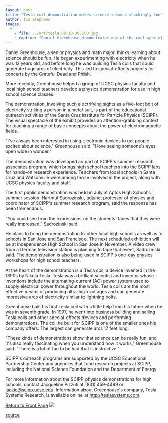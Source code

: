 ```yaml
---
layout: post
title: "Tesla coil demonstration makes science lessons shockingly fun"
author: Tim Stephens
images:
  -
    - file: ../art/tesla.00-10-30.200.jpg
    - caption: "Daniel Greenhouse demonstrates one of the cool special effects that can be achieved with a Tesla coil--arcs of electricity breaking out of his fingertips. Photo courtesy of Daniel S. Greenhouse"
---
```


Daniel Greenhouse, a senior physics and math major, thinks learning about science should be fun. He began experimenting with electricity when he was 12 years old, and before long he was building Tesla coils that could generate huge arcs of electricity. This led to special-effects projects for concerts by the Grateful Dead and Phish.

More recently, Greenhouse helped a group of UCSC physics faculty and local high school teachers develop a physics demonstration for use in high school science classes.   
  
The demonstration, involving such electrifying sights as a five-foot bolt of electricity striking a person in a metal suit, is part of the educational outreach activities of the Santa Cruz Institute for Particle Physics (SCIPP). The visual spectacle of the exhibit provides an attention-grabbing context for teaching a range of basic concepts about the power of electromagnetic fields.   
  
"I've always been interested in using electronic devices to get people excited about science," Greenhouse said. "I love seeing someone's eyes open wide in wonder."  
  
The demonstration was developed as part of SCIPP's summer research associates program, which brings high school teachers into the SCIPP labs for hands-on research experience. Teachers from local schools in Santa Cruz and Watsonville were among those involved in the project, along with UCSC physics faculty and staff.   
  
The first public demonstration was held in July at Aptos High School's summer session. Hartmut Sadrozinski, adjunct professor of physics and coordinator of SCIPP's summer research program, said the response has been tremendous.   
  
"You could see from the expressions on the students' faces that they were really impressed," Sadrozinski said.   
  
He plans to bring the demonstration to other local high schools as well as to schools in San Jose and San Francisco. The next scheduled exhibition will be at Independence High School in San Jose in November. A video crew from a German television station is planning to tape that event, Sadrozinski said. The demonstration is also being used in SCIPP's one-day physics workshops for high school teachers.  
  
At the heart of the demonstration is a Tesla coil, a device invented in the 1890s by Nikola Tesla. Tesla was a brilliant scientist and inventor whose inventions include the alternating-current (AC) power system used to supply electrical power throughout the world. Tesla coils are the most effective means of producing ultra-high voltages and can generate impressive arcs of electricity similar to lightning bolts.   
  
Greenhouse built his first Tesla coil with a little help from his father when he was in seventh grade. In 1997, he went into business building and selling Tesla coils and other special-effects devices and performing demonstrations. The coil he built for SCIPP is one of the smaller ones his company offers. The largest can generate arcs 17 feet long.   
  
"These kinds of demonstrations show that science can be really fun, and it's also really fascinating when you understand how it works," Greenhouse said. "There is a lot of fun to be had that is instructive."  
  
SCIPP's outreach programs are supported by the UCSC Educational Partnership Center and agencies that fund research projects at SCIPP, including the National Science Foundation and the Department of Energy.  
  
For more information about the SCIPP physics demonstrations for high schools, contact Jacqueline Pizzuti at (831) 459-4499 or [jackie@scipp.ucsc.edu][1]. Information about Greenhouse's company, Tesla Systems Research, is available online at <http://teslasystems.com>.  
  
[Return to Front Page][2] ![ ][3]

[1]: mailto:jackie@scipp.ucsc.edu.
[2]: ../../index.html
[3]: ../../images/trans.gif

[source](http://www1.ucsc.edu/currents/00-01/10-30/tesla.html "Permalink to tesla")
